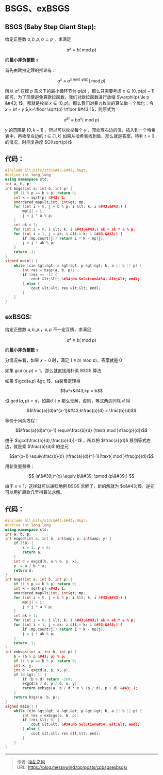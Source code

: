 # BSGS、exBSGS


## $\text{BSGS (Baby Step Giant Step)}:$

给定正整数 $a,b,p,a \perp p$ ，求满足

$$a^{x} \equiv b(\text{ mod } p)$$

的**最小非负整数** $x$

首先由欧拉定理的推论有：

$$a^x\equiv a^{x\text{ mod }\varphi (p)}(\text{ mod }p)$$

所以 $a^x$ 在模 $p$ 意义下的最小循环节为 $\varphi(p)$ ，那么只需要考虑 $x \in [0,\varphi(p)-1]$ 即可，为了简便避免算欧拉函数，我们对欧拉函数进行放缩 $\varphi(p)  \le p &#43; 1$，那就是枚举 $x \in [0,p]$。那么我们对暴力枚举的算法做一个优化：令 $x =kt-y$ $,k=\lfloor \sqrt{p} \rfloor &#43;1$，则原式为 

$$a^{kt}\equiv ba^{y} (\text{ mod }p)$$

$y$ 的范围是 $[0,k-1]$ ，所以可以枚举每个 $y$ ，预处理右边的值，插入到一个哈希表中，再枚举左边的 $t\in[1,k]$ 如果从哈希表找到值，那么就是答案，特判 $t=0$ 的情况，时间复杂度 $O(\sqrt{p})$

## 代码：
```cpp
#include &lt;bits/stdc&#43;&#43;.h&gt;
#define int long long
using namespace std;
int a, b, p;
int bsgs(int a, int b, int p) {
    if (1 % p == b % p) return 0;
    int k = sqrt(p) &#43; 1;
    unordered_map&lt;int, int&gt; mp;
    for (int i = 0, j = b % p; i &lt; k; i &#43;&#43;) {
        mp[j] = i;
        j = j * a % p;
    }
    int ak = 1;
    for (int i = 0; i &lt; k; i &#43;&#43;) ak = ak * a % p;
    for (int i = 1, j = ak; i &lt;= k; i &#43;&#43;) {
        if (mp.count(j)) return i * k - mp[j];
        j = j * ak % p;
    }
    return -1;
}
signed main() {
    while (cin &gt;&gt; a &gt;&gt; p &gt;&gt; b, a || b || p) {
        int res = bsgs(a, b, p);
        if (res == -1) {
            cout &lt;&lt; &#34;No Solution&#34; &lt;&lt; endl;
        } else {
            cout &lt;&lt; res &lt;&lt; endl;
        }
    }
}
```

## $\text{exBSGS}:$
给定正整数 $a,b,p$ ，$a,p$ 不一定互质，求满足

$$a^{x} \equiv b(\text{ mod } p)$$

的**最小非负整数** $x$

分情况来看，如果 $x=0$ 时，满足 $1 \equiv b(\text{ mod } p)$，答案就是 $0$

如果 $\gcd(a,p)=1$，那么就直接用朴素 $\text{BSGS}$ 算法

如果 $\gcd(a,p) &gt; 1$，由裴蜀定理得

$$a^x&#43;kp = b$$

设 $\gcd(a,p)=d$，如果$d\nmid p$ 那么无解，否则，等式两边同除 $d$ 得

$$\frac{a}{d}a^{x-1}&#43;k\frac{p}{d} = \frac{b}{d}$$

等价于同余方程：

$$\frac{a}{d}a^{x-1} \equiv\frac{b}{d} (\text{ mod }\frac{p}{d})$$

由于 $\gcd(\frac{a}{d},\frac{p}{d})=1$ ，所以把 $\frac{a}{d}$ 移到等式右边，就是乘 $\frac{a}{d}$ 的逆元

$$a^{x-1} \equiv\frac{b}{d}  (\frac{a}{d})^{-1}(\text{ mod }\frac{p}{d})$$

用新变量替换：

$$
(a\&#39;)^{x} \equiv b\&#39; \pmod  {p\&#39;}
$$


由于 $x \ge 1$，这样就可以递归地用 $\text{BSGS}$ 求解了，新的解就为 $x&#43;1$，逆元可以用扩展欧几里得算法求解。

## 代码：
```cpp
#include &lt;bits/stdc&#43;&#43;.h&gt;
#define int long long
using namespace std;
int a, b, p;
int exgcd(int a, int b, int&amp; x, int&amp; y) {
    if (!b) {
        x = 1, y = 0;
        return a;
    }
    int d = exgcd(b, a % b, y, x);
    y -= a / b * x;
    return d;
}
int bsgs(int a, int b, int p) {
    if (1 % p == b % p) return 0;
    int k = sqrt(p) &#43; 1;
    unordered_map&lt;int, int&gt; mp;
    for (int i = 0, j = b % p; i &lt; k; i &#43;&#43;) {
        mp[j] = i;
        j = j * a % p;
    }
    int ak = 1;
    for (int i = 0; i &lt; k; i &#43;&#43;) ak = ak * a % p;
    for (int i = 1, j = ak; i &lt;= k; i &#43;&#43;) {
        if (mp.count(j)) return i * k - mp[j];
        j = j * ak % p;
    }
    return -1;
}
int exbsgs(int a, int b, int p) {
    b = (b % p &#43; p) % p;
    if (1 % p == b % p) return 0;
    int x, y;
    int d = exgcd(a, p, x, y);
    if (d &gt; 1) {
        if (b % d) return -2e9;
        exgcd(a / d, p / d, x, y);
        return exbsgs(a, b / d * x % (p / d), p / d) &#43; 1;
    }
    return bsgs(a, b, p);
}
signed main() {
    while (cin &gt;&gt; a &gt;&gt; p &gt;&gt; b, a || b || p) {
        int res = exbsgs(a, b, p);
        if (res &lt; 0) {
            cout &lt;&lt; &#34;No Solution&#34; &lt;&lt; endl;
        } else {
            cout &lt;&lt; res &lt;&lt; endl;
        }
    }
}
```

---

> 作者: [凌乱之风](https://github.com/messywind)  
> URL: https://blog.messywind.top/posts/cpbsgsexbsgs/  

